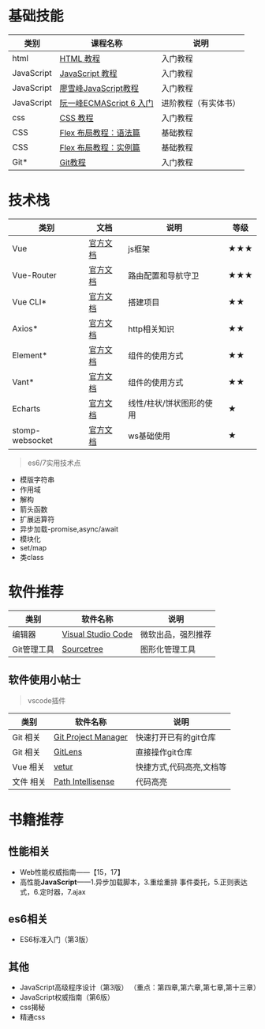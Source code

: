 # 基础技能

| 类别       | 课程名称  | 说明     |
| ---------- | --------------- | -------- |
| html | [HTML 教程](http://www.w3school.com.cn/html/index.asp) | 入门教程 |
| JavaScript | [JavaScript 教程](http://www.w3school.com.cn/js/index.asp) |入门教程|
| JavaScript | [廖雪峰JavaScript教程](https://www.liaoxuefeng.com/wiki/001434446689867b27157e896e74d51a89c25cc8b43bdb3000) | 入门教程 |
| JavaScript | [阮一峰ECMAScript 6 入门](<http://es6.ruanyifeng.com>)       | 进阶教程（有实体书） |
|css| [CSS 教程](http://www.w3school.com.cn/css/index.asp) | 入门教程 |
| CSS        | [Flex 布局教程：语法篇](http://www.ruanyifeng.com/blog/2015/07/flex-grammar.html) | 基础教程 |
| CSS        | [Flex 布局教程：实例篇](http://www.ruanyifeng.com/blog/2015/07/flex-examples.html) | 基础教程 |
| Git*       | [Git教程](https://www.liaoxuefeng.com/wiki/0013739516305929606dd18361248578c67b8067c8c017b000#0) | 入门教程 |

# 技术栈

| 类别       | 文档  | 说明     | 等级 |
| ---------- | --------------- | -------- | -------- |
| Vue        | [官方文档](https://cn.vuejs.org/v2/guide/) | js框架 | ★★★ |
| Vue-Router | [官方文档](https://router.vuejs.org/zh/) | 路由配置和导航守卫 | ★★★ |
| Vue CLI* | [官方文档](https://cli.vuejs.org/zh/guide/) | 搭建项目 | ★★ |
| Axios* | [官方文档](https://github.com/axios/axios) | http相关知识 | ★★ |
| Element* | [官方文档](http://element.eleme.io/#/zh-CN/component/installation) | 组件的使用方式 | ★★ |
| Vant* | [官方文档](https://vant-contrib.gitee.io/vant/#/zh-CN/) | 组件的使用方式 | ★★ |
| Echarts | [官方文档](https://echarts.apache.org/zh/index.html) | 线性/柱状/饼状图形的使用 | ★ |
| stomp-websocket | [官方文档](http://jmesnil.net/stomp-websocket/doc/)| ws基础使用 | ★ |

> es6/7实用技术点

- 模版字符串
- 作用域
- 解构
- 箭头函数
- 扩展运算符
- 异步加载-promise,async/await
- 模块化
- set/map
- 类class


# 软件推荐

| 类别        | 软件名称   | 说明           |
| ----------- | ------------ | -------------- |
| 编辑器      | [Visual Studio Code](https://code.visualstudio.com/) | 微软出品，强烈推荐       |
| Git管理工具 | [Sourcetree](https://www.sourcetreeapp.com/)       | 图形化管理工具 |

## 软件使用小帖士

> vscode插件

| 类别        | 软件名称   | 说明           |
| ----------- | ------------ | -------------- |
| Git 相关 | [Git Project Manager](https://marketplace.visualstudio.com/items?itemName=felipecaputo.git-project-manager) | 快速打开已有的git仓库 |
| Git 相关 | [GitLens](https://marketplace.visualstudio.com/items?itemName=eamodio.gitlens) | 直接操作git仓库 |
| Vue 相关 | [vetur](https://marketplace.visualstudio.com/items?itemName=octref.vetur) | 快捷方式,代码高亮,文档等 |
| 文件 相关 | [Path Intellisense](https://marketplace.visualstudio.com/items?itemName=christian-kohler.path-intellisense) | 代码高亮 |


# 书籍推荐
## 性能相关

- Web性能权威指南——【15，17】
- 高性能**JavaScript**——1.异步加载脚本，3.重绘重排 事件委托，5.正则表达式，6.定时器，7.ajax

## es6相关

- ES6标准入门（第3版）

## 其他

- JavaScript高级程序设计（第3版） （重点：第四章,第六章,第七章,第十三章）
- JavaScript权威指南（第6版）
- css揭秘
- 精通css
